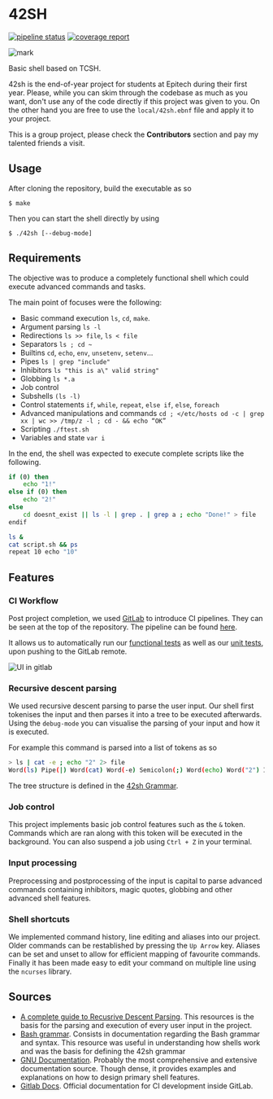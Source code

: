 # 42SH
[![pipeline status](https://gitlab.com/rojasdiegopro/epitech-42sh/badges/master/pipeline.svg)](https://gitlab.com/rojasdiegopro/epitech-42sh/-/commits/master)
[![coverage report](https://gitlab.com/rojasdiegopro/epitech-42sh/badges/master/coverage.svg)](https://gitlab.com/rojasdiegopro/epitech-42sh/-/commits/master)

![mark](https://i.imgur.com/BpH0HnO.png)

Basic shell based on TCSH.

42sh is the end-of-year project for students at Epitech during their first year. Please, while you can skim through the codebase as much as you want, don't use any of the code directly if this project was given to you. On the other hand you are free to use the `local/42sh.ebnf` file and apply it to your project.

This is a group project, please check the **Contributors** section and pay my talented friends a visit.

## Usage

After cloning the repository, build the executable as so
```
$ make
```
Then you can start the shell directly by using
```
$ ./42sh [--debug-mode]
```

## Requirements

The objective was to produce a completely functional shell which could execute advanced commands and tasks.

The main point of focuses were the following:

- Basic command execution `ls`, `cd`, `make`.
- Argument parsing `ls -l`
- Redirections `ls >> file`, `ls < file`
- Separators `ls ; cd ~`
- Builtins `cd`, `echo`, `env`, `unsetenv`, `setenv`...
- Pipes `ls | grep "include"`
- Inhibitors `ls "this is a\" valid string"`
- Globbing `ls *.a`
- Job control
- Subshells `(ls -l)`
- Control statements `if`, `while`, `repeat`, `else if`, `else`, `foreach`
- Advanced manipulations and commands `cd ; </etc/hosts od -c | grep xx | wc >> /tmp/z -l ; cd - && echo “OK”`
- Scripting `./ftest.sh`
- Variables and state `var i`

In the end, the shell was expected to execute complete scripts like the following.
```sh
if (0) then
    echo "1!"
else if (0) then
    echo "2!"
else
    cd doesnt_exist || ls -l | grep . | grep a ; echo "Done!" > file
endif

ls &
cat script.sh && ps
repeat 10 echo "10"
```

## Features

### CI Workflow

Post project completion, we used [GitLab](https://docs.gitlab.com/) to introduce CI pipelines. They can be seen at the top of the repository.
The pipeline can be found [here](.gitlab-ci.yml).

It allows us to automatically run our [functional tests](ftest.sh) as well as our [unit tests](Makefile), upon pushing to the GitLab remote.

![UI in gitlab](https://i.imgur.com/a0dvGkt.png)

### Recursive descent parsing

We used recursive descent parsing to parse the user input. Our shell first tokenises the input and then parses it into a tree to be executed afterwards.
Using the `debug-mode` you can visualise the parsing of your input and how it is executed.

For example this command is parsed into a list of tokens as so
```sh
> ls | cat -e ; echo "2" 2> file
Word(ls) Pipe(|) Word(cat) Word(-e) Semicolon(;) Word(echo) Word("2") IO Number(2) Great(>) Word(file) EOF()
```

The tree structure is defined in the [42sh Grammar](local/42sh.ebnf).

### Job control

This project implements basic job control features such as the `&` token. Commands which are ran along with this token will be executed in the background.
You can also suspend a job using `Ctrl + Z` in your terminal.

### Input processing

Preprocessing and postprocessing of the input is capital to parse advanced commands containing inhibitors, magic quotes, globbing and other advanced shell features.

### Shell shortcuts

We implemented command history, line editing and aliases into our project.
Older commands can be restablished by pressing the `Up Arrow` key.
Aliases can be set and unset to allow for efficient mapping of favourite commands.
Finally it has been made easy to edit your command on multiple line using the `ncurses` library.

## Sources

- [A complete guide to Recusrive Descent Parsing](https://craftinginterpreters.com/scanning.html).
  This resources is the basis for the parsing and execution of every user input in the project.
- [Bash grammar](https://pubs.opengroup.org/onlinepubs/9699919799.2016edition/utilities/V3_chap02.html#tag_18_10).
  Consists in documentation regarding the Bash grammar and syntax. This resource was useful in understanding how shells work and was the basis for defining the 42sh   grammar
- [GNU Documentation](https://www.gnu.org/software/libc/manual/html_node/index.html).
  Probably the most comprehensive and extensive documentation source. Though dense, it provides examples and explanations on how to design primary shell features.
- [Gitlab Docs](https://docs.gitlab.com/ee/ci/pipelines/).
  Official documentation for CI development inside GitLab.
